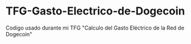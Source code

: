 # TFG-Gasto-Electrico-de-Dogecoin
Codigo usado durante mi TFG "Calculo del Gasto Eléctrico de la Red de Dogecoin"
